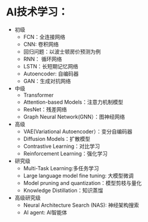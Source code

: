 # AI技术学习：
- 初级
  - FCN：全连接网络
  - CNN: 卷积网络
  - 回归问题：以波士顿房价预测为例
  - RNN： 循环网络
  - LSTN：长短期记忆网络
  - Autoencoder: 自编码器
  - GAN：生成对抗网络 
- 中级
  - Transformer
  - Attention-based Models：注意力机制模型
  - ResNet：残差网络
  - Graph Neural Network(GNN）：图神经网络
- 高级
  - VAE(Variational Autoencoder）：变分自编码器
  - Diffusion Models：扩散模型
  - Contrastive Learning：对比学习  
  - Reinforcement Learning：强化学习
- 研究级
  - Multi-Task Learning:多任务学习
  - Large language model fine tuning: 大模型微调
  - Model pruning and quantization：模型剪枝与量化
  - Knowledge Distillation：知识蒸馏
- 高级研究级
  - Neural Architecture Search (NAS): 神经架构搜索
  - AI agent: AI智能体
